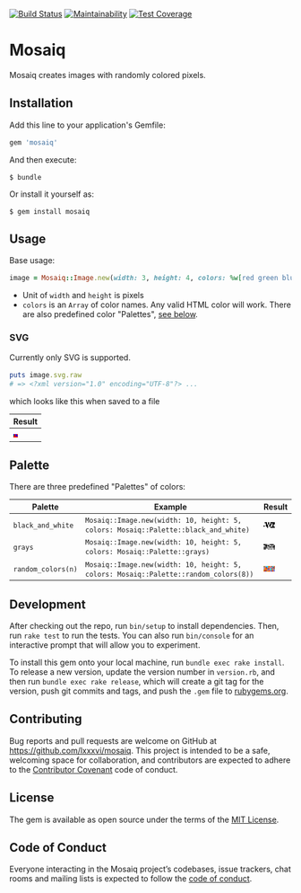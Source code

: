 [![Build Status](https://travis-ci.org/lxxxvi/mosaiq.svg?branch=master)](https://travis-ci.org/lxxxvi/mosaiq)
[![Maintainability](https://api.codeclimate.com/v1/badges/b78dd888a84f07d25867/maintainability)](https://codeclimate.com/github/lxxxvi/mosaiq/maintainability)
[![Test Coverage](https://api.codeclimate.com/v1/badges/b78dd888a84f07d25867/test_coverage)](https://codeclimate.com/github/lxxxvi/mosaiq/test_coverage)

# Mosaiq

Mosaiq creates images with randomly colored pixels.

## Installation

Add this line to your application's Gemfile:

```ruby
gem 'mosaiq'
```

And then execute:

    $ bundle

Or install it yourself as:

    $ gem install mosaiq

## Usage

Base usage:

```ruby
image = Mosaiq::Image.new(width: 3, height: 4, colors: %w[red green blue])
```

* Unit of `width` and `height` is pixels
* `colors` is an `Array` of color names. Any valid HTML color will work. There are also predefined color "Palettes", [see below](#palette).


### SVG

Currently only SVG is supported.

```ruby
puts image.svg.raw
# => <?xml version="1.0" encoding="UTF-8"?> ...
```

which looks like this when saved to a file

| Result                                                        |
|---------------------------------------------------------------|
| ![Example mosaiq](./documentation/example_red_green_blue.svg) |


## Palette

There are three predefined "Palettes" of colors:

| Palette            | Example                                                                              | Result                                                                  |
|--------------------|--------------------------------------------------------------------------------------|-------------------------------------------------------------------------|
| `black_and_white`  | `Mosaiq::Image.new(width: 10, height: 5, colors: Mosaiq::Palette::black_and_white)`  | ![Example black_and_white](./documentation/example_black_and_white.svg) |
| `grays`            | `Mosaiq::Image.new(width: 10, height: 5, colors: Mosaiq::Palette::grays)`            | ![Example grays](./documentation/example_grays.svg)                     |
| `random_colors(n)` | `Mosaiq::Image.new(width: 10, height: 5, colors: Mosaiq::Palette::random_colors(8))` | ![Example random_colors](./documentation/example_random_colors_8.svg)   |


## Development

After checking out the repo, run `bin/setup` to install dependencies. Then, run `rake test` to run the tests. You can also run `bin/console` for an interactive prompt that will allow you to experiment.

To install this gem onto your local machine, run `bundle exec rake install`. To release a new version, update the version number in `version.rb`, and then run `bundle exec rake release`, which will create a git tag for the version, push git commits and tags, and push the `.gem` file to [rubygems.org](https://rubygems.org).

## Contributing

Bug reports and pull requests are welcome on GitHub at https://github.com/lxxxvi/mosaiq. This project is intended to be a safe, welcoming space for collaboration, and contributors are expected to adhere to the [Contributor Covenant](http://contributor-covenant.org) code of conduct.

## License

The gem is available as open source under the terms of the [MIT License](https://opensource.org/licenses/MIT).

## Code of Conduct

Everyone interacting in the Mosaiq project’s codebases, issue trackers, chat rooms and mailing lists is expected to follow the [code of conduct](https://github.com/[USERNAME]/mosaiq/blob/master/CODE_OF_CONDUCT.md).
